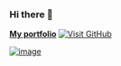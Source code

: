 ### Hi there 👋

**[My portfolio](https://jurij.vercel.app/)**
[![Visit GitHub](https://via.placeholder.com/150?text=Vist+GitHub)](https://github.com)


[![image](https://www.codewars.com/users/Jurij_K/badges/small)](https://www.codewars.com/users/Jurij_K)

